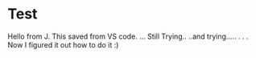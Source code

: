 # Test

Hello from J.
This saved from VS code.
...
Still Trying..
..and trying.....
.
.
.
Now I figured it out how to do it :)

